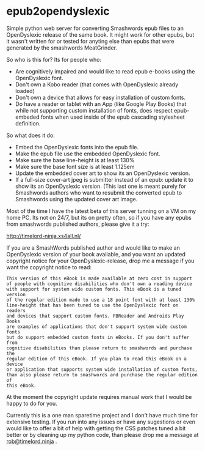 # epub2opendyslexic
Simple python web server for converting Smashwords epub files to an  OpenDyslexic release of the same book.
It might work for other epubs, but it wasn't written for or tested for anyting else than epubs that were generated 
by the smashwords MeatGrinder.

So who is this for? Its for people who:

* Are cognitively impaired and would like to read epub e-books using the OpenDyslexic font.
* Don't own a Kobo reader (that comes with OpenDyslexic already loaded)
* Don't own a device that allows for easy installation of custom fonts.
* Do have a reader or tablet with an App (like Google Play Books) that while not supporting custom installation of fonts, does respect epub-embeded fonts when used inside of the epub cascading stylesheet definition.

So what does it do:
* Embed the OpenDyslexic fonts into the epub file.
* Make the epub file use the embedded OpenDyslexic font.
* Make sure the base line-height is at least 130%
* Make sure the base font size is at least 1.125em
* Update the embedded cover art to show its an OpenDyslexic version.
* If a full-size cover-art jpeg is submitter instead of an epub: update it to show its an OpenDyslexic version. (This last one is meant purely for Smashwords authors who want to resubmit the converted epub to Smashwords using the updated cover art image.

Most of the time I have the latest beta of this server tunning on a VM on my home PC. Its not on 24/7, but its on pretty often, 
so if you have any epubs from smashwords published authors, please give it a try:

http://timelord-ninja.xs4all.nl/

If you are a SmashWords published author and would like to make an OpenDyslexic version of your book available, 
and you want an updated copyright notice for your OpenDyslexic-release, drop me a message if you want the 
copyright notice to read:  

    This version of this eBook is made available at zero cost in support 
    of people with cognitive disabilities who don't own a reading device 
    with support for system wide custom fonts. This eBook is a tuned version 
    of the regular edition made to use a 18 point font with at least 130% 
    line-height that has been tuned to use the OpenDyslexic font on readers 
    and devices that support custom fonts. FBReader and Androids Play Books 
    are examples of applications that don't support system wide custom fonts 
    but do support embedded custom fonts in eBooks. If you don't suffer from
    cognitive disabilities than please return to smashwords and purchase the
    regular edition of this eBook. If you plan to read this eBook on a device
    or application that supports system wide installation of custom fonts, 
    than also please return to smashwords and purchase the regular edition of 
    this eBook.

At the moment the copyright update requires manual work that I would be happy to do for you.

Currently this is a one man sparetime project and I don't have much time for extensive testing.
If you run into any issues or have any sugestions or even would like to offer a bit of help with
getting the CSS patches tuned a bit better or by cleaning up my python code, than please drop me
a message at rob@timelord.ninja .
